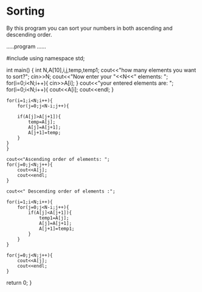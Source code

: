 # Sorting
By this program you can sort your numbers in both ascending and descending order.

.....program ......

#include<iostream>
using namespace std;

int main()
{ 
    int N,A[10],i,j,temp,temp1;
    cout<<"how many elements you want to sort?";
    cin>>N;
    cout<<"Now enter your "<<N<<" elements: ";
    for(i=0;i<N;i++){
        cin>>A[i];
    }
    cout<<"your entered elements are: ";
    for(i=0;i<N;i++){
        cout<<A[i];
        cout<<endl;
    }
    
    for(i=1;i<N;i++){
    	for(j=0;j<N-i;j++){
		
    	if(A[j]>A[j+1]){
    		temp=A[j];
    		A[j]=A[j+1];
    		A[j+1]=temp;
		}
	}
	}
	
	cout<<"Ascending order of elements: ";
	for(j=0;j<N;j++){
        cout<<A[j];
        cout<<endl;
    }
    
    cout<<" Descending order of elements :";
    
    for(i=1;i<N;i++){
    	for(j=0;j<N-i;j++){
    		if(A[j]<A[j+1]){
    			temp1=A[j];
    			A[j]=A[j+1];
    			A[j+1]=temp1;
			}
		}
	}
	
	for(j=0;j<N;j++){
        cout<<A[j];
        cout<<endl;
    }
  return 0;
}
